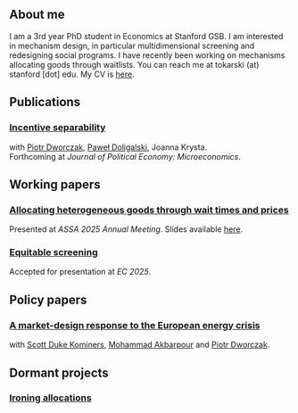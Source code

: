 ## About me

I am a 3rd year PhD student in Economics at Stanford GSB. I am interested in mechanism design, in particular multidimensional screening and redesigning social programs. I have recently been working on mechanisms allocating goods through waitlists. You can reach me at tokarski (at) stanford [dot] edu. My CV is [here](https://ftokarski.github.io/CV/FTCV.pdf).

## Publications

### [Incentive separability](https://ftokarski.github.io/papers/Incentive-separability.pdf)
with [Piotr Dworczak](https://sites.northwestern.edu/dworczak/), [Paweł Doligalski](https://pdoligalski.github.io/), Joanna Krysta.  
Forthcoming at _Journal of Political Economy: Microeconomics_.

## Working papers

### [Allocating heterogeneous goods through wait times and prices](https://ftokarski.github.io/papers/FThgwp.pdf)
Presented at _ASSA 2025 Annual Meeting_. Slides available [here](https://ftokarski.github.io/papers/FThgwp_slides.pdf).

### [Equitable screening](https://arxiv.org/abs/2402.08781)
Accepted for presentation at _EC 2025_.

## Policy papers

### [A market-design response to the European energy crisis](https://ftokarski.github.io/papers/Energy.pdf)
with [Scott Duke Kominers](http://www.scottkom.com/), [Mohammad Akbarpour](http://web.stanford.edu/~mohamwad/) and [Piotr Dworczak](https://sites.northwestern.edu/dworczak/). 

## Dormant projects

### [Ironing allocations](https://arxiv.org/abs/2402.11881)



